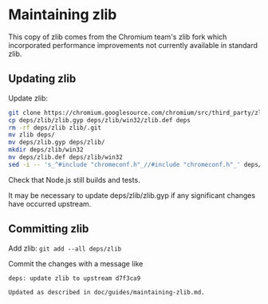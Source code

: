 # Maintaining zlib

This copy of zlib comes from the Chromium team's zlib fork which incorporated
performance improvements not currently available in standard zlib.

## Updating zlib

Update zlib:

```bash
git clone https://chromium.googlesource.com/chromium/src/third_party/zlib
cp deps/zlib/zlib.gyp deps/zlib/win32/zlib.def deps
rm -rf deps/zlib zlib/.git
mv zlib deps/
mv deps/zlib.gyp deps/zlib/
mkdir deps/zlib/win32
mv deps/zlib.def deps/zlib/win32
sed -i -- 's_^#include "chromeconf.h"_//#include "chromeconf.h"_' deps/zlib/zconf.h
```

Check that Node.js still builds and tests.

It may be necessary to update deps/zlib/zlib.gyp if any significant changes have
occurred upstream.

## Committing zlib

Add zlib: `git add --all deps/zlib`

Commit the changes with a message like

```text
deps: update zlib to upstream d7f3ca9

Updated as described in doc/guides/maintaining-zlib.md.
```
